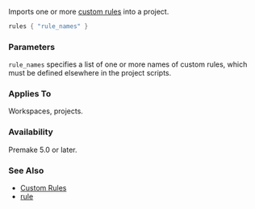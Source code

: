 Imports one or more [custom rules](Custom-Rules.md) into a project.

```lua
rules { "rule_names" }
```

### Parameters ###

`rule_names` specifies a list of one or more names of custom rules, which must be defined elsewhere in the project scripts.

### Applies To ###

Workspaces, projects.

### Availability ###

Premake 5.0 or later.

### See Also ###

* [Custom Rules](Custom-Rules.md)
* [rule](rule.md)
